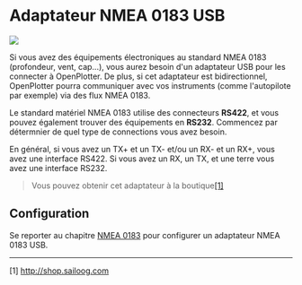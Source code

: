 # Adaptateur NMEA 0183 USB 

![](../en/rs422.png)

Si vous avez des équipements électroniques au standard NMEA 0183 (profondeur, vent, cap...), vous aurez besoin d'un adaptateur USB pour les connecter à OpenPlotter. De plus, si cet adaptateur est bidirectionnel, OpenPlotter pourra communiquer avec vos instruments (comme l'autopilote par exemple) via des flux NMEA 0183.

Le standard matériel NMEA 0183 utilise des connecteurs **RS422**, et vous pouvez également trouver des équipements en **RS232**. Commencez par détermnier de quel type de connections vous avez besoin.

En général, si vous avez un TX+ et un TX- et/ou un RX- et un RX+, vous avez une interface RS422. Si vous avez un RX, un TX, et une terre vous avez une interface RS232.

>Vous pouvez obtenir cet adaptateur à la boutique[[1]](http://shop.sailoog.com)

## Configuration

Se reporter au chapitre [NMEA 0183](/nmea-0183.md) pour configurer un adaptateur NMEA 0183 USB.

---

[1] http://shop.sailoog.com

